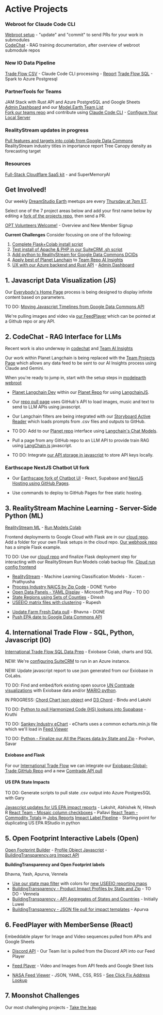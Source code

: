 <!--
medium.com subscription needed

	How to install Open WebUI without Docker
	https://bhavikjikadara.medium.com/how-to-install-open-webui-without-docker-33eedbda9b96
-->


<!--
Create a developer account in [Omdena.com](https://omdena.com) and help us create [team panels](/panels) using the 

- [Document adding Flask as our optional python webroot](../localsite/start/steps/)

4 Agent projects

1. Google Data Commons Timelines eCharts and US EPA Chord chart Impacts
2. RealityStream ML Forecasting - with 6 standard ML models
3. FeedPlayer, for viewing API feeds, such as NASA images and video
4. NullSchool Maps + NISAR satellite data to visualize earth surface movements
-->

# Active Projects

### Webroot for Claude Code CLI

[Webroot setup](https://model.earth/webroot/) - "update" and "commit" to send PRs for your work in submodules  
[CodeChat](../codechat/) - RAG training documentation, after overview of webroot submodule repos
<!--
[ModelEarth with AnythingLLM](https://model.earth/modelearth/) - Install steps for Claude Code CLI
-->

### New IO Data Pipeline

[Trade Flow CSV](../exiobase/tradeflow) - Claude Code CLI processing - [Report](../profile/footprint/sample.html)
[Trade Flow SQL](../profile/trade/) - Spark to Azure Postgresql


### PartnerTools for Teams

JAM Stack with Rust API and Azure PostgreSQL and Google Sheets  
[Admin Dashboard](../team/admin/) and our [Model.Earth Team List](../team/projects#list=modelteam)  
[Fork our teams repo](https://github.com/modelearth/team) and contribute using [Claude Code CLI](https://www.anthropic.com/engineering/claude-code-best-practices) - [Configure Your Local Server](../team/admin/server/)

### RealityStream updates in progress

[Pull features and targets into colab from Google Data Commons](https://github.com/ModelEarth/realitystream/issues/22) <!-- Prathuyusha -->
RealityStream industry titles in importance report <!-- Abivish -->
Tree Canopy density as forecasting target <!-- Sai Thanmayi -->

### Resources

[Full-Stack Cloudflare SaaS kit](https://github.com/Dhravya/cloudflare-saas-stack) - and SuperMemoryAI
<!--Coming soon: Flow Diagrams using [n8n automation](https://n8n.io/) and NextJS-->


## Get Involved!

Our weekly [DreamStudio Earth](https://dreamstudio.com/io/coders/) meetups are every [Thursday at 7pm ET](/io/coders/).

Select one of the 7 project areas below and add your first name below by editing a [fork of the projects repo](https://github.com/ModelEarth/projects/blob/main/active.md), then send a PR.

[OPT Volunteers Welcome!](../community/members/welcome) - Overview and New Member Signup

**Current Challenges**
Consider focusing on one of the following:

1. [Complete Flask+Colab install script](/cloud/run/)
2. [Test install of Apache & PHP in our SuiteCRM .sh script](/profile/crm/)
3. [Add python to RealityStream for Google Data Commons DCIDs](/realitystream/)
4. [Apply best of Planet Lanchain](/planet/langchain/) to [Team Repo AI Insights](../team/projects/)
5. [UX with our Azure backend and Rust API](/profile/crm) - [Admin Dashboard](/team/admin/)
<!--
https://techcommunity.microsoft.com/blog/aiplatformblog/the-future-of-ai-how-lovable-dev-and-azure-openai-accelerate-apps-that-change-li/4413375

5. [React FeedPlayer]() - 
6. [Products Repo](/products)
-->

## 1. Javascript Data Visualization (JS)

Our [Everybody's Home Page](../home) process is being designed to display infinite content based on parameters.

TO DO: [Moving Javascript Timelines from Google Data Commons API]() <!--riyanka, Niranjan, Kirthika, Mehul, Aishwrya, Vishnupriya-->

We're pulling images and video via [our FeedPlayer](../feed) which can be pointed at a Github repo or any API.

<!--
**More Data Commons Visualization Projects**
[Observable with Data Commons](/data-commons/) - [Data Loaders How-To](/data-commons/dist/air/)

[Python CoLabs for GDC timeline automation - Air and Climate](/data-commons/dist/air)

[Kargil's notes](https://github.com/modelearth/Observables-DataLoader/tree/master/docs)

[Observable Framework Dashboard for UN Goals](https://observablehq.com/framework/) - with our .csv timelines and DuckDB Parquet impact files

TO DO: [Hosting DataCommons locally with Flask](/localsite/info/data/datacommons) - Vishnupriya and our GDC team
-->

## 2. CodeChat - RAG Interface for LLMs

Recent work is also underway in [codechat](https://model.earth/codechat) and [Team AI Insights](https://model.earth/team/)

Our work within Planet Langchain is being replaced with the [Team Projects Page](https://model.earth/team/projects) which allows any data feed to be sent to our AI Insights process using Claude and Gemini.

When you're ready to jump in, start with the setup steps in [modelearth webroot](https://model.earth/webroot)

- [Planet Langchain Dev](/planet) within our [Planet Repo](https://github.com/modelearth/planet) for using [LangchainJS](https://github.com/langchain-ai/langchainjs).

- Our [repo pull page](../home/repo) uses GitHub's API to load images, music and text to send to LLM APIs using javascript.

- Our Langchain filters are being integrated with our [Storyboard Active Reader](/requests/) which loads prompts from .csv files and outputs to GitHub.

- TO DO: Add to our [Planet repo](https://github.com/modelearth/planet/) interface using [Langchain's Chat Models](https://python.langchain.com/docs/concepts/chat_models/).  

- Pull a page from any GitHub repo to an LLM API to provide train RAG using [LangChain.js](https://api.js.langchain.com) javascript.<!-- Dhananjay, Kelly, Adithya-->

- TO DO: Integrate [our API storage in javascript](/localsite/tools/storage/api/) to store API keys locally.


<!--See also: DataStax Astra DB

Langchain Python Repo
https://github.com/ModelEarth/langchain

[Conversational RAG for 10 LLMs](https://python.langchain.com/docs/tutorials/qa_chat_history/) - Pradeep and Pranoy 
Pradeep: Pinecone on AWS free 2 GB max
Pranoy: DocArray in memory Vecto Store (database)

We can also [remove LangChain to simplify](https://www.octomind.dev/blog/why-we-no-longer-use-langchain-for-building-our-ai-agents)

Content prep for RAG: [Innovations in Water Purification](/evaporation-kits/innovations/) - Hyper Desalination

**Retrieval-Interleaved Generation (RIG)**  
Using [Google Data Commons DataGemma AI](https://ai.google.dev/gemma/docs/datagemma) - For RIG, Zihan found that a paid Google plan was needed to avoid storage/memory errors/timeouts. Here's our [RIG CoLab](https://colab.research.google.com/drive/1eLtHOR6e3lAUVijUJ56VMaiTU6hA9enc?usp=sharing).
-->

### Earthscape NextJS Chatbot UI fork

- Our [Earthscape fork of Chatbot UI](https://model.earth/earthscape/app/) - React, Supabase and [NextJS Hosting using GitHub Pages](https://www.freecodecamp.org/news/how-to-deploy-next-js-app-to-github-pages/).

- Use commands to deploy to GitHub Pages for free static hosting.

<!-- Generate .CSV prompt files from location data pulled from Industry levels, Census stats and Google Data Commons. -->


## 3. RealityStream Machine Learning - Server-Side Python (ML)

[RealityStream ML](/realitystream/) - [Run Models Colab](/realitystream/input/industries/)

Frontend deployments to Google Cloud with Flask are in our [cloud repo](https://github.com/ModelEarth/cloud). Add a folder for your own Flask setups in the cloud repo. [Our webhook repo](https://github.com/ModelEarth/webhook) has a simple Flask example.


TO DO: Use our [cloud repo](https://github.com/ModelEarth/cloud/tree/main/run) and finalize Flask deployment step for interacting with our RealityStream Run Models colab backup file. [Cloud run config frontend](https://model.earth/cloud/run/)

<!--
**Anvil with our CoLabs:**
[Anvil Extras](https://anvil-extras.readthedocs.io/en/latest/guides/index.html) and [Anvil](https://anvil.works/learn/tutorials/data-science#connecting-notebooks) and [AnvilScope CoLab](https://colab.research.google.com/drive/1rlOPfOxRnfm4pTGSn3gk_MvmVF65iidF?usp=sharing) using Plotly - Soham
-->

<!--
- [StreamLit hosting within Open WebUI](https://github.com/streamlit/streamlit/issues/969)
-->


- [RealityStream](/realitystream/) - Machine Learning Classification Models - Xucen - Prathyusha
- [Process Industry NAICS by Zip Code](/community-zipcodes/mail) - DONE Yunbo
- [Open Data Panels - YAML Display](/profile) - Microsoft Plug and Play - TO DO
- [State Regions using Sets of Counties](/community-data/us/edd/) - Dinesh
- [USEEIO matrix files with clustering](/machine-learning/python/cluster/) - <!--Honglin-->Rupesh

<!--
- [CrewAI+Ollama integration](https://lightning.ai/lightning-ai/studios/ai-agents-powered-by-crewai) within our [Open WebUI fork](location)
- [Flowsa RStudio - API to JSON](/localsite/info/data/flowsa/)
-->

- [Update Farm Fresh Data pull](/community-data/process/python/farmfresh/) - Bhavna - DONE
- [Push EPA date to Google Data Commons API](https://docs.datacommons.org/api/)


## 4. International Trade Flow - SQL, Python, Javascript (IO)

[International Trade Flow SQL Data Prep](/profile/trade) - Exiobase Colab, charts and SQL
<!-- Contributors: Gary, Satya, Himanshu, Sahil, Poorna -->

NEW: We're [configuring SuiteCRM](../profile/crm/) to run in an Azure instance.

NEW: Update javascript report to use json generated from our Exiobase in CoLabs.

TO DO:  Find and embed/fork existing open source [UN Comtrade visualizations](https://comtradeplus.un.org/Visualization/Labs) with Exiobase data and/or [MARIO python](https://mario-suite.readthedocs.io/en/latest/intro.html).

IN PROGRESS: [Chord Chart json object](https://model.earth/useeio.js/footprint/chord) and [D3 Chord](/profile/charts/d3/chord_diagram_d3/) - Bindu and Lakshi

TO DO: [Python to pull Harmonized Code (HS) lookups into Supabase](/profile/harmonized-system/) - Kruthi

TO DO: [Sankey Industry eChart](/profile/charts/echarts/sankey-nodeAlign-left.html) - eCharts uses a common echarts.min.js file which we'll load in [Feed Viewer](/feed/view)

TO DO: [Python - Finalize our All the Places data by State and Zip](/places) - Poshan, Savar

#### Exiobase and Flask

For our [International Trade Flow](/profile/trade/) we can integrate our [Exiobase-Global-Trade GitHub Repo](https://github.com/modelearth/exiobase-global-trade) and a new [Comtrade API pull](https://github.com/ModelEarth/exiobase-global-trade/tree/main/comtrade)

#### US EPA State Impacts

TO DO: Generate scripts to pull state .csv output into Azure PostgresSQL with Gary

[Javascript updates for US EPA impact reports](/useeio.js/footprint/) - Lakshit, Abhishek N, Hitesh R
[React Team - Mosaic column checkboxes](/io/charts)  - Pallavi 
[React Team - Commodity Totals](/localsite/info/data/totals/) in [Jobs Reports](/localsite/info/#indicators=JOBS)
[Impact Label Pipeline](/apps/impact) - Starting point for duplicating US EPA RStudio in python


## 5. Open Footprint Interactive Labels (Open)

[Open Footprint Builder](/io/template/) - [Profile Object Javascript](/profile/item/) - [BuildingTransparency.org Impact API](/profile/products/)


**BuildingTransparency and Open Footprint labels**

Bhavna, Yash, Apurva, Vennela

- [Use our state map filter](#geoview=country) with colors for [new USEEIO reporting maps](https://figshare.com/collections/USEEIO_State_Models_v1_0_-_Supporting_Figures/7041473)
- [BuildingTransparency - Product Impact Profiles by State and Zip](/io/template/feed/) - TO DO <!--Ronan--> - Vennela
- [BuildingTransparency - API Aggregates of States and Countries](/io/template/product/) - Initially Luwei
- [BuildingTransparency - JSON file pull for impact templates](/io/template/product/) - Apurva



## 6. FeedPlayer with MemberSense (React)

Embeddable player for Image and Video sequences pulled from APIs and Google Sheets

- [Discord API](https://discord.com/developers/docs/intro) - Our Team list is pulled from the Discord API into our Feed Player

- [Feed Player](../feed/) - Video and Images from API feeds and Google Sheet lists
- [NASA Feed Viewer](../feed/view/#feed=nasa) - JSON, YAML, CSS, RSS - [See Click Fix Address Lookup](/feed/view/#feed=seeclickfix-311)

<!--
- [Add Datawrapper.de](https://www.datawrapper.de/) using "link external dataset"

- [Pull from Supabase (or backup file) into databricks SQL](https://chatgpt.com/share/d610d3e6-ce5f-4e7f-ba9e-4c74ec23abd4) - Apurva, Soham
- [View DuckDB from Javascript](/profile/prep/sql/duckdb/) - Kelly, Gary
-->



<!--
- [Datausa.io](https://datausa.io) - Add API and embeddable visualizations to Feed Player
- [Restack.io](https://www.restack.io/docs/supabase-knowledge-supabase-rust-sdk-guide) - for Supabase with Rust and Streamlit


openai
Docker path: https://chat.openai.com/share/61b0997f-ea9b-49f7-9bcb-12fa0519a2d1

Matthew Berman list of true Agents:
https://youtu.be/_AOA6M9Ta2I?si=Bh8SMhyD3GmuCLks&t=378


CSV Files to use for Timelines, Observable, and AI Training at: [industries/naics/US/counties](https://github.com/ModelEarth/community-data/tree/master/industries/naics/US/counties)
Pre-processed data for county industry levels, based on employment, establishments and payroll.-->


<!-- 
- Odoo on Google Cloud for [Modules and Templates](https://www.odoo.com/documentation/master/developer/tutorials/website.html) and [Owl](https://www.cybrosys.com/blog/an-overview-of-the-owl-component-lifecycle) with the [Owl Github repo](https://github.com/odoo/owl)
-->


## 7. Moonshot Challenges

Our most challenging projects - [Take the leap](/community/projects/)
<br>

<div id="activeDivLoaded"></div>
